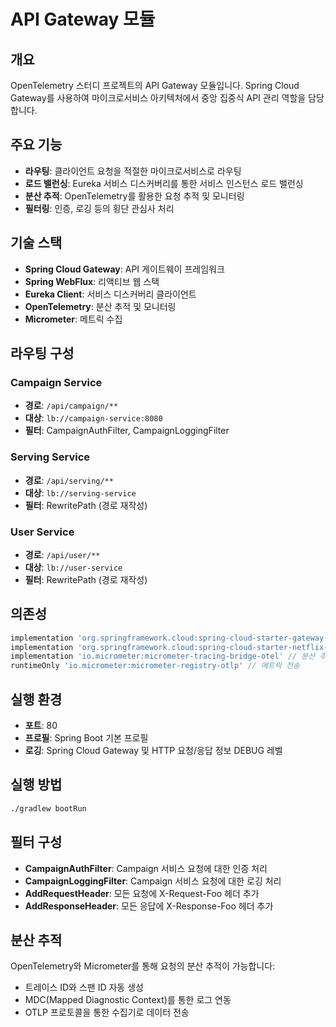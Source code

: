 # API Gateway 모듈

## 개요
OpenTelemetry 스터디 프로젝트의 API Gateway 모듈입니다. Spring Cloud Gateway를 사용하여 마이크로서비스 아키텍처에서 중앙 집중식 API 관리 역할을 담당합니다.

## 주요 기능
- **라우팅**: 클라이언트 요청을 적절한 마이크로서비스로 라우팅
- **로드 밸런싱**: Eureka 서비스 디스커버리를 통한 서비스 인스턴스 로드 밸런싱
- **분산 추적**: OpenTelemetry를 활용한 요청 추적 및 모니터링
- **필터링**: 인증, 로깅 등의 횡단 관심사 처리

## 기술 스택
- **Spring Cloud Gateway**: API 게이트웨이 프레임워크
- **Spring WebFlux**: 리액티브 웹 스택
- **Eureka Client**: 서비스 디스커버리 클라이언트
- **OpenTelemetry**: 분산 추적 및 모니터링
- **Micrometer**: 메트릭 수집

## 라우팅 구성

### Campaign Service
- **경로**: `/api/campaign/**`
- **대상**: `lb://campaign-service:8080`
- **필터**: CampaignAuthFilter, CampaignLoggingFilter

### Serving Service
- **경로**: `/api/serving/**`
- **대상**: `lb://serving-service`
- **필터**: RewritePath (경로 재작성)

### User Service
- **경로**: `/api/user/**`
- **대상**: `lb://user-service`
- **필터**: RewritePath (경로 재작성)

## 의존성
```gradle
implementation 'org.springframework.cloud:spring-cloud-starter-gateway-server-webflux'
implementation 'org.springframework.cloud:spring-cloud-starter-netflix-eureka-client'
implementation 'io.micrometer:micrometer-tracing-bridge-otel' // 분산 추적
runtimeOnly 'io.micrometer:micrometer-registry-otlp' // 메트릭 전송
```

## 실행 환경
- **포트**: 80
- **프로필**: Spring Boot 기본 프로필
- **로깅**: Spring Cloud Gateway 및 HTTP 요청/응답 정보 DEBUG 레벨

## 실행 방법
```bash
./gradlew bootRun
```

## 필터 구성
- **CampaignAuthFilter**: Campaign 서비스 요청에 대한 인증 처리
- **CampaignLoggingFilter**: Campaign 서비스 요청에 대한 로깅 처리
- **AddRequestHeader**: 모든 요청에 X-Request-Foo 헤더 추가
- **AddResponseHeader**: 모든 응답에 X-Response-Foo 헤더 추가

## 분산 추적
OpenTelemetry와 Micrometer를 통해 요청의 분산 추적이 가능합니다:
- 트레이스 ID와 스팬 ID 자동 생성
- MDC(Mapped Diagnostic Context)를 통한 로그 연동
- OTLP 프로토콜을 통한 수집기로 데이터 전송